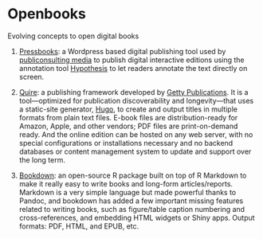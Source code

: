 Openbooks
=========

Evolving concepts to open digital books

1. <a href="https://guide.pressbooks.com">Pressbooks</a>: a Wordpress based digital publishing tool used by <a href="https://www.publiconsulting.com/wordpress">publiconsulting media</a> to publish digital interactive editions using the annotation tool <a href="https://web.hypothes.is">Hypothesis</a> to let readers annotate the text directly on screen.

2. <a href="https://gettypubs.github.io/quire/">Quire</a>: a publishing framework developed by <a href="https://www.getty.edu/publications/digital/platforms-tools.html">Getty Publications</a>. It is a tool—optimized for publication discoverability and longevity—that uses a static-site generator, <a href="https://gohugo.io">Hugo</a>, to create and output titles in multiple formats from plain text files. E-book files are distribution-ready for Amazon, Apple, and other vendors; PDF files are print-on-demand ready. And the online edition can be hosted on any web server, with no special configurations or installations necessary and no backend databases or content management system to update and support over the long term.

3. <a href="https://bookdown.org">Bookdown</a>: an open-source R package built on top of R Markdown to make it really easy to write books and long-form articles/reports. Markdown is a very simple language but made powerful thanks to Pandoc, and bookdown has added a few important missing features related to writing books, such as figure/table caption numbering and cross-references, and embedding HTML widgets or Shiny apps. Output formats: PDF, HTML, and EPUB, etc.
